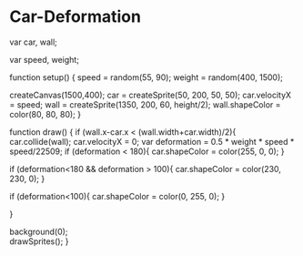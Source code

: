 # Car-Deformation


var car, wall;

var speed, weight;


function setup() {
speed = random(55, 90);
weight = random(400, 1500);


  createCanvas(1500,400);
  car = createSprite(50, 200, 50, 50);
  car.velocityX = speed;
  wall = createSprite(1350, 200, 60, height/2);
  wall.shapeColor = color(80, 80, 80);
}

function draw() {
if (wall.x-car.x < (wall.width+car.width)/2){
  car.collide(wall);
  car.velocityX = 0;
  var deformation = 0.5 * weight * speed * speed/22509;
  if (deformation < 180){
    car.shapeColor = color(255, 0, 0);
  }
  
  if (deformation<180 && deformation > 100){
    car.shapeColor = color(230, 230, 0);
  }

  if (deformation<100){
    car.shapeColor = color(0, 255, 0);
  }

}

  background(0);  
  drawSprites();
}
